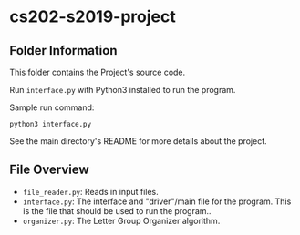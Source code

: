 # cs202-s2019-project

## Folder Information
This folder contains the Project's source code.

Run `interface.py` with Python3 installed to run the program.

Sample run command:
```
python3 interface.py
```

See the main directory's README for more details about the project.

## File Overview
- `file_reader.py`: Reads in input files.
- `interface.py`: The interface and "driver"/main file for the program.
  This is the file that should be used to run the program..
- `organizer.py`: The Letter Group Organizer algorithm.
